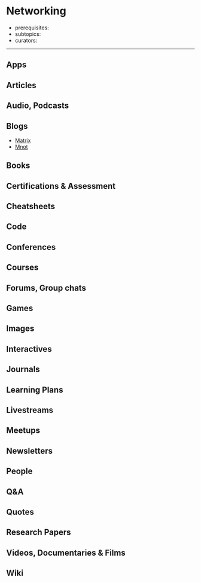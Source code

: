 # Networking

- prerequisites:
- subtopics:
- curators:

------

## Apps

## Articles

## Audio, Podcasts

## Blogs

- [Matrix](https://matrix.org/blog/posts/)
- [Mnot](https://www.mnot.net/blog/)

## Books

## Certifications & Assessment

## Cheatsheets

## Code

## Conferences

## Courses

## Forums, Group chats

## Games

## Images

## Interactives

## Journals

## Learning Plans

## Livestreams

## Meetups

## Newsletters

## People

## Q&A

## Quotes

## Research Papers

## Videos, Documentaries & Films

## Wiki
